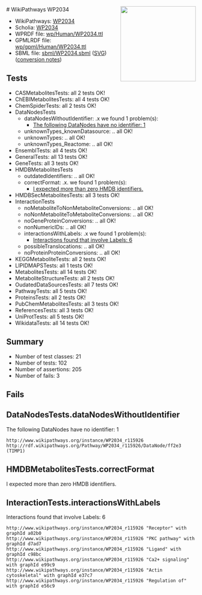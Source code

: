 <img style="float: right; width: 200px" src="../logo.png" />
# WikiPathways WP2034

* WikiPathways: [WP2034](https://identifiers.org/wikipathways:WP2034)
* Scholia: [WP2034](https://scholia.toolforge.org/wikipathways/WP2034)
* WPRDF file: [wp/Human/WP2034.ttl](../wp/Human/WP2034.ttl)
* GPMLRDF file: [wp/gpml/Human/WP2034.ttl](../wp/gpml/Human/WP2034.ttl)
* SBML file: [sbml/WP2034.sbml](../sbml/WP2034.sbml) ([SVG](../sbml/WP2034.svg)) ([conversion notes](../sbml/WP2034.txt))

## Tests
* CASMetabolitesTests: all 2 tests OK!
* ChEBIMetabolitesTests: all 4 tests OK!
* ChemSpiderTests: all 2 tests OK!
* DataNodesTests
    * dataNodesWithoutIdentifier: .x we found 1 problem(s):
        * [The following DataNodes have no identifier: 1](#d2d32fa0)
    * unknownTypes_knownDatasource: .. all OK!
    * unknownTypes: .. all OK!
    * unknownTypes_Reactome: .. all OK!
* EnsemblTests: all 4 tests OK!
* GeneralTests: all 13 tests OK!
* GeneTests: all 3 tests OK!
* HMDBMetabolitesTests
    * outdatedIdentifiers: .. all OK!
    * correctFormat: .x. we found 1 problem(s):
        * [I expected more than zero HMDB identifiers.](#ad154c1e)
* HMDBSecMetabolitesTests: all 3 tests OK!
* InteractionTests
    * noMetaboliteToNonMetaboliteConversions: .. all OK!
    * noNonMetaboliteToMetaboliteConversions: .. all OK!
    * noGeneProteinConversions: .. all OK!
    * nonNumericIDs: .. all OK!
    * interactionsWithLabels: .x we found 1 problem(s):
        * [Interactions found that involve Labels: 6](#630d267d)
    * possibleTranslocations: .. all OK!
    * noProteinProteinConversions: .. all OK!
* KEGGMetaboliteTests: all 2 tests OK!
* LIPIDMAPSTests: all 1 tests OK!
* MetabolitesTests: all 14 tests OK!
* MetaboliteStructureTests: all 2 tests OK!
* OudatedDataSourcesTests: all 7 tests OK!
* PathwayTests: all 5 tests OK!
* ProteinsTests: all 2 tests OK!
* PubChemMetabolitesTests: all 3 tests OK!
* ReferencesTests: all 3 tests OK!
* UniProtTests: all 5 tests OK!
* WikidataTests: all 14 tests OK!


## Summary

* Number of test classes: 21
* Number of tests: 102
* Number of assertions: 205
* Number of fails: 3

## Fails

<a name="d2d32fa0" />

## DataNodesTests.dataNodesWithoutIdentifier

The following DataNodes have no identifier: 1
```
http://www.wikipathways.org/instance/WP2034_r115926 http://rdf.wikipathways.org/Pathway/WP2034_r115926/DataNode/ff2e3 (TIMP1)
```

<a name="ad154c1e" />

## HMDBMetabolitesTests.correctFormat

I expected more than zero HMDB identifiers.
<a name="630d267d" />

## InteractionTests.interactionsWithLabels

Interactions found that involve Labels: 6
```
http://www.wikipathways.org/instance/WP2034_r115926 "Receptor" with graphId a02b0
http://www.wikipathways.org/instance/WP2034_r115926 "PKC pathway" with graphId d7ad7
http://www.wikipathways.org/instance/WP2034_r115926 "Ligand" with graphId c98bc
http://www.wikipathways.org/instance/WP2034_r115926 "Ca2+ signaling" with graphId e99c9
http://www.wikipathways.org/instance/WP2034_r115926 "Actin cytoskeletal" with graphId e37c7
http://www.wikipathways.org/instance/WP2034_r115926 "Regulation of" with graphId e56c9
```

